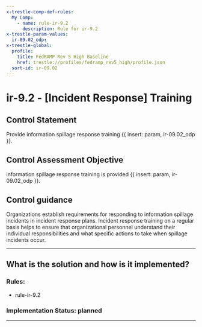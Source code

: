 ```yaml
---
x-trestle-comp-def-rules:
  My Comp:
    - name: rule-ir-9.2
      description: Rule for ir-9.2
x-trestle-param-values:
  ir-09.02_odp:
x-trestle-global:
  profile:
    title: FedRAMP Rev 5 High Baseline
    href: trestle://profiles/fedramp_rev5_high/profile.json
  sort-id: ir-09.02
---
```


# ir-9.2 - \[Incident Response\] Training

## Control Statement

Provide information spillage response training {{ insert: param, ir-09.02_odp }}.

## Control Assessment Objective

information spillage response training is provided {{ insert: param, ir-09.02_odp }}.

## Control guidance

Organizations establish requirements for responding to information spillage incidents in incident response plans. Incident response training on a regular basis helps to ensure that organizational personnel understand their individual responsibilities and what specific actions to take when spillage incidents occur.

______________________________________________________________________

## What is the solution and how is it implemented?

<!-- For implementation status enter one of: implemented, partial, planned, alternative, not-applicable -->

<!-- Note that the list of rules under ### Rules: is read-only and changes will not be captured after assembly to JSON -->

<!-- Add control implementation description here for control: ir-9.2 -->

### Rules:

  - rule-ir-9.2

### Implementation Status: planned

______________________________________________________________________
